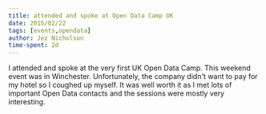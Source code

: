 ```yaml
---
title: attended and spoke at Open Data Camp UK
date: 2015/02/22
tags: [events,opendata]
author: Jez Nicholson
time-spent: 2d
---
```

​​​​I attended and spoke at the very first UK Open Data Camp. This weekend event was in Winchester. Unfortunately, the company didn't want to pay for my hotel so I coughed up myself. It was well worth it as I met lots of important Open Data contacts and the sessions were mostly very interesting.